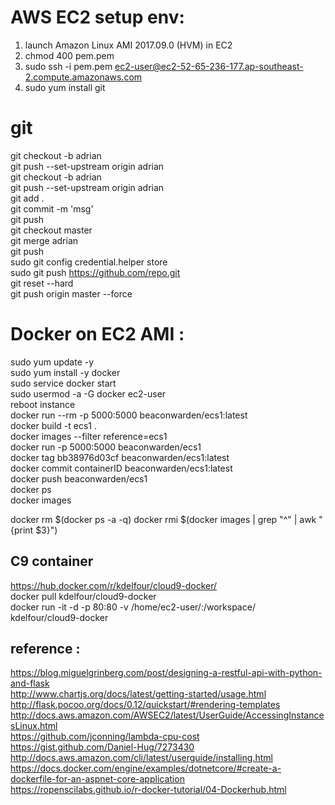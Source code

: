 # AWS EC2 setup env:  
1.  launch Amazon Linux AMI 2017.09.0 (HVM) in EC2    
2.  chmod 400 pem.pem    
3.  sudo ssh -i pem.pem ec2-user@ec2-52-65-236-177.ap-southeast-2.compute.amazonaws.com  
4.  sudo yum install git   

# git  
git checkout -b adrian  
git push --set-upstream origin adrian  
git checkout -b adrian    
git push --set-upstream origin adrian    
git add .  
git commit -m 'msg'  
git push  
git checkout master  
git merge adrian  
git push  
sudo git config credential.helper store    
sudo git push https://github.com/repo.git  
git reset --hard <commit-id of the commit before mine>  
git push origin master --force

# Docker on EC2 AMI :
sudo yum update -y  
sudo yum install -y docker  
sudo service docker start  
sudo usermod -a -G docker ec2-user  
reboot instance   
docker run --rm -p 5000:5000 beaconwarden/ecs1:latest    
docker build -t ecs1 .  
docker images --filter reference=ecs1    
docker run -p 5000:5000 beaconwarden/ecs1    
docker tag bb38976d03cf beaconwarden/ecs1:latest    
docker commit containerID  beaconwarden/ecs1:latest  
docker push beaconwarden/ecs1   
docker ps   
docker images   

docker rm $(docker ps -a -q)
docker rmi $(docker images | grep "^<none>" | awk "{print $3}")



## C9 container
https://hub.docker.com/r/kdelfour/cloud9-docker/      
docker pull kdelfour/cloud9-docker      
docker run -it -d -p 80:80 -v /home/ec2-user/:/workspace/ kdelfour/cloud9-docker     

## reference : 
https://blog.miguelgrinberg.com/post/designing-a-restful-api-with-python-and-flask    
http://www.chartjs.org/docs/latest/getting-started/usage.html    
http://flask.pocoo.org/docs/0.12/quickstart/#rendering-templates    
http://docs.aws.amazon.com/AWSEC2/latest/UserGuide/AccessingInstancesLinux.html    
https://github.com/jconning/lambda-cpu-cost    
https://gist.github.com/Daniel-Hug/7273430  
http://docs.aws.amazon.com/cli/latest/userguide/installing.html  
https://docs.docker.com/engine/examples/dotnetcore/#create-a-dockerfile-for-an-aspnet-core-application  
https://ropenscilabs.github.io/r-docker-tutorial/04-Dockerhub.html     
